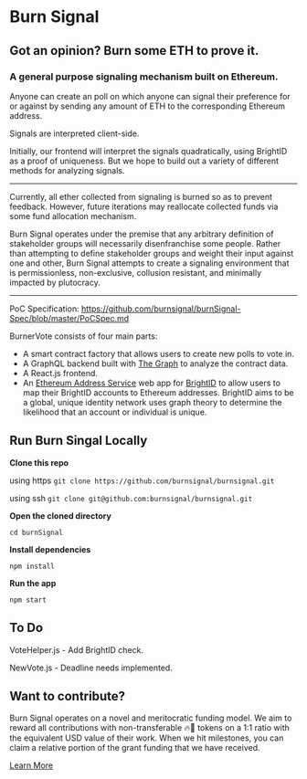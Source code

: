 # Burn Signal
## Got an opinion? Burn some ETH to prove it.
### A general purpose signaling mechanism built on Ethereum.

Anyone can create an poll on which anyone can signal their preference for or against by sending any amount of ETH to the corresponding Ethereum address.

Signals are interpreted client-side.

Initially, our frontend will interpret the signals quadratically, using BrightID as a proof of uniqueness. But we hope to build out a variety of different methods for analyzing signals.

---

Currently, all ether collected from signaling is burned so as to prevent feedback. However, future iterations may reallocate collected funds via some fund allocation mechanism.

Burn Signal operates under the premise that any arbitrary definition of stakeholder groups will necessarily disenfranchise some people. Rather than attempting to define stakeholder groups and weight their input against one and other, Burn Signal attempts to create a signaling environment that is permissionless, non-exclusive, collusion resistant, and minimally impacted by plutocracy.

---

PoC Specification: https://github.com/burnsignal/burnSignal-Spec/blob/master/PoCSpec.md

BurnerVote consists of four main parts:

* A smart contract factory that allows users to create new polls to vote in.
* A GraphQL backend built with [The Graph](https://thegraph.com/) to analyze the contract data.
* A React.js frontend.
* An [Ethereum Address Service](https://ethereum.brightid.org/index) web app for [BrightID](https://www.brightid.org/) to allow users to map their BrightID accounts to Ethereum addresses. BrightID aims to be a global, unique identity network uses graph theory to determine the likelihood that an account or individual is unique.

## Run Burn Singal Locally

**Clone this repo**

using https `git clone https://github.com/burnsignal/burnsignal.git`

using ssh `git clone git@github.com:burnsignal/burnsignal.git`

**Open the cloned directory**

`cd burnSignal`

**Install dependencies**

`npm install`

**Run the app**

`npm start`

## To Do

VoteHelper.js - Add BrightID check.

NewVote.js - Deadline needs implemented.

## Want to contribute?
Burn Signal operates on a novel and meritocratic funding model. We aim to reward all contributions with non-transferable 🔥🧧 tokens on a 1:1 ratio with the equivalent USD value of their work. When we hit milestones, you can claim a relative portion of the grant funding that we have received.

[Learn More](https://github.com/burnsignal/contribute)
